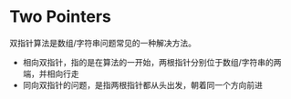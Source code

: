 # Two Pointers

双指针算法是数组/字符串问题常见的一种解决方法。

* 相向双指针，指的是在算法的一开始，两根指针分别位于数组/字符串的两端，并相向行走
* 同向双指针的问题，是指两根指针都从头出发，朝着同一个方向前进
